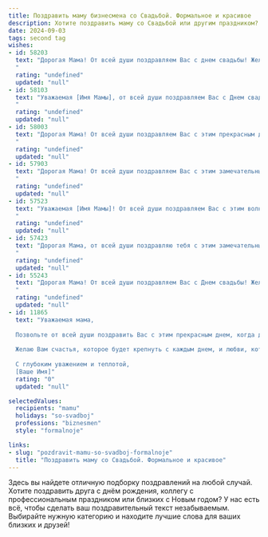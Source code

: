 ```yaml
---
title: Поздравить маму бизнесмена со Свадьбой. Формальное и красивое
description: Хотите поздравить маму со Свадьбой или другим праздником? Наш ИИ создаст незабываемое поздравление, а вы обязательно выделитесь среди других.  
date: 2024-09-03
tags: second tag
wishes:
- id: 58203
  text: "Дорогая Мама! От всей души поздравляем Вас с днем свадьбы! Желаем Вам и Вашему избраннику крепкой любви, семейного благополучия, успешной карьеры и огромного счастья! Пусть Ваш совместный путь будет наполнен радостью, гармонией и взаимопониманием. Счастья Вам!
  "
  rating: "undefined"
  updated: "null"
- id: 58103
  text: "Уважаемая [Имя Мамы], от всей души поздравляем Вас с Днем свадьбы! Желаем Вам и Вашему супругу долгих лет совместной жизни, наполненных любовью, счастьем и процветанием. Пусть Ваш бизнес процветает, а семейный очаг всегда будет теплым и уютным.
  "
  rating: "undefined"
  updated: "null"
- id: 58003
  text: "Дорогая Мама! От всей души поздравляем Вас с этим прекрасным днём! Желаем Вам и Вашему избраннику огромного счастья, любви, взаимопонимания и процветания в новой жизни. Пусть эта свадьба станет началом Вашей долгой и счастливой семейной истории!
  "
  rating: "undefined"
  updated: "null"
- id: 57903
  text: "Дорогая Мама! От всей души поздравляем Вас с этим замечательным событием - Вашей свадьбой! Желаем Вам и Вашему супругу долгих лет счастливой семейной жизни, полной любви, взаимопонимания и процветания. Пусть Ваша совместная жизнь будет наполнена яркими моментами, а Ваш бизнес процветает с каждым днем!
  "
  rating: "undefined"
  updated: "null"
- id: 57523
  text: "Уважаемая [Имя Мамы]! От всей души поздравляем Вас с этим волнующим и светлым событием – свадьбой Вашего [сына/дочери]! Желаем Вам крепкой и счастливой семьи,  процветающего бизнеса и бесконечного счастья! Пусть Ваша жизнь будет наполнена любовью, взаимопониманием и благополучием!
  "
  rating: "undefined"
  updated: "null"
- id: 57423
  text: "Дорогая Мама, от всей души поздравляю тебя с этим замечательным днем! Желаю тебе семейного счастья, любви, радости и благополучия! Пусть ваша жизнь с [Имя супруга] будет наполнена яркими моментами, а ваш бизнес процветает и приносит успех.
  "
  rating: "undefined"
  updated: "null"
- id: 55243
  text: "Дорогая Мама! От всей души поздравляем Вас с Днем свадьбы! Желаем Вам и Вашему супругу крепкой любви, неиссякаемого счастья, процветания в бизнесе и благополучия в семейной жизни. Пусть Ваш союз будет гармоничным и наполненным яркими красками!
  "
  rating: "undefined"
  updated: "null"
- id: 11865
  text: "Уважаемая мама,
  
  Позвольте от всей души поздравить Вас с этим прекрасным днем, когда два сердца объединяются в вечное согласие. Ваша свадьба – это не только праздник любви, но и символ мудрости и уверенности в выборе. Как бизнесмен, Вы всегда демонстрировали не только профессионализм, но и благородство духа, и сегодня эти качества сияют вдвойне.
  
  Желаю Вам счастья, которое будет крепнуть с каждым днем, и любви, которая будет расти с годами. Пусть Ваш союз будет прочным, как самый надежный бизнес-контракт, и светлым, как самые яркие мечты.
  
  С глубоким уважением и теплотой,
  [Ваше Имя]"
  rating: "0"
  updated: "null"

selectedValues:
  recipients: "mamu"
  holidays: "so-svadboj"
  professions: "biznesmen"
  style: "formalnoje"

links:
- slug: "pozdravit-mamu-so-svadboj-formalnoje"
  title: "Поздравить маму со Свадьбой. Формальное и красивое"
---
```


Здесь вы найдете отличную подборку поздравлений на любой случай. 
Хотите поздравить друга с днём рождения, коллегу с профессиональным праздником или близких с Новым годом? У нас есть всё, чтобы сделать ваш поздравительный текст незабываемым. Выбирайте нужную категорию и находите лучшие слова для ваших близких и друзей!
